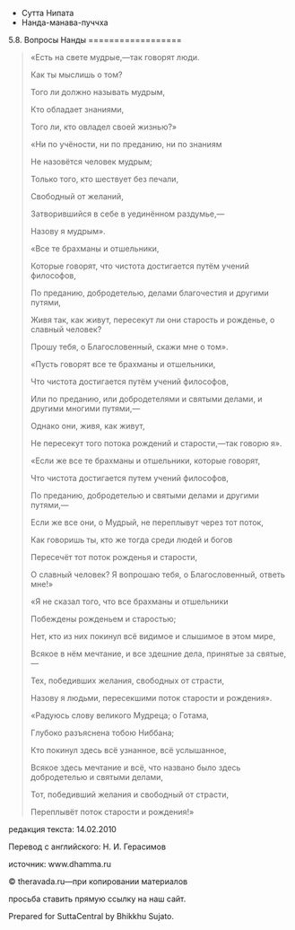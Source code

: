 









* Сутта Нипата
* Нанда\-манава\-пуччха


5\.8\. Вопросы Нанды
\=\=\=\=\=\=\=\=\=\=\=\=\=\=\=\=\=\=




> «Есть на свете мудрые,—так говорят люди\.  
> 
> Как ты мыслишь о том?  
> 
> Того ли должно называть мудрым,  
> 
> Кто обладает знаниями,  
> 
> Того ли, кто овладел своей жизнью?»
> 
> 
> «Ни по учёности, ни по преданию, ни по знаниям  
> 
> Не назовётся человек мудрым;  
> 
> Только того, кто шествует без печали,  
> 
> Свободный от желаний,  
> 
> Затворившийся в себе в уединённом раздумье,—  
> 
> Назову я мудрым»\.
> 
> 
> «Все те брахманы и отшельники,  
> 
> Которые говорят, что чистота достигается путём учений философов,  
> 
> По преданию, добродетелью, делами благочестия и другими путями,  
> 
> Живя так, как живут, пересекут ли они старость и рожденье, о славный человек?  
> 
> Прошу тебя, о Благословенный, скажи мне о том»\.
> 
> 
> «Пусть говорят все те брахманы и отшельники,  
> 
> Что чистота достигается путём учений философов,  
> 
> Или по преданию, или добродетелями и святыми делами, и другими многими путями,—  
> 
> Однако они, живя, как живут,  
> 
> Не пересекут того потока рождений и старости,—так говорю я»\.
> 
> 
> «Если же все те брахманы и отшельники, которые говорят,  
> 
> Что чистота достигается путем учений философов,  
> 
> По преданию, добродетелью и святыми делами и другими путями,—  
> 
> Если же все они, о Мудрый, не переплывут через тот поток,  
> 
> Как говоришь ты, кто же тогда среди людей и богов  
> 
> Пересечёт тот поток рожденья и старости,  
> 
> О славный человек? Я вопрошаю тебя, о Благословенный, ответь мне\!»
> 
> 
> «Я не сказал того, что все брахманы и отшельники  
> 
> Побеждены рожденьем и старостью;  
> 
> Нет, кто из них покинул всё видимое и слышимое в этом мире,  
> 
> Всякое в нём мечтание, и все здешние дела, принятые за святые,—  
> 
> Тех, победивших желания, свободных от страсти,  
> 
> Назову я людьми, пересекшими поток старости и рождения»\.
> 
> 
> «Радуюсь слову великого Мудреца; о Готама,  
> 
> Глубоко разъяснена тобою Ниббана;  
> 
> Кто покинул здесь всё узнанное, всё услышанное,  
> 
> Всякое здесь мечтание и всё, что названо было здесь добродетелью и святыми делами,  
> 
> Тот, победивший желания и свободный от страсти,  
> 
> Переплывёт поток старости и рождения\!»



редакция текста: 14\.02\.2010


Перевод с английского: Н\. И\. Герасимов


источник: www\.dhamma\.ru


© theravada\.ru—при копировании материалов


просьба ставить прямую ссылку на наш сайт\.


Prepared for SuttaCentral by Bhikkhu Sujato\.






